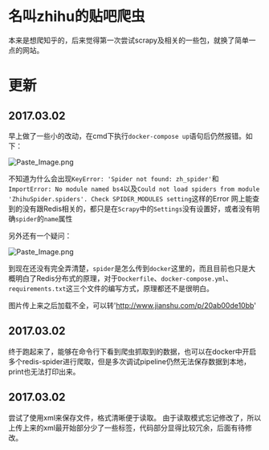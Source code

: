 # 名叫zhihu的贴吧爬虫
本来是想爬知乎的，后来觉得第一次尝试scrapy及相关的一些包，就换了简单一点的网站。
# 更新
## 2017.03.02
早上做了一些小的改动，在cmd下执行`docker-compose up`语句后仍然报错。如下：

![Paste_Image.png](http://upload-images.jianshu.io/upload_images/4218178-60b937b60aff7ed3.png?imageMogr2/auto-orient/strip%7CimageView2/2/w/1240)


不知道为什么会出现`KeyError: 'Spider not found: zh_spider'`和`ImportError: No module named bs4`以及`Could not load spiders from module 'ZhihuSpider.spiders'. Check SPIDER_MODULES setting`这样的Error
网上能查到的没有跟Redis相关的，都只是在`Scrapy`中的`Settings`没有设置好，或者没有明确`spider`的`name`属性

另外还有一个疑问：

![Paste_Image.png](http://upload-images.jianshu.io/upload_images/4218178-f10213cc6da476f8.png?imageMogr2/auto-orient/strip%7CimageView2/2/w/1240)

到现在还没有完全弄清楚，`spider`是怎么传到`docker`这里的，而且目前也只是大概明白了Redis分布式的原理，对于`Dockerfile`、`docker-compose.yml`、`requirements.txt`这三个文件的编写方式，原理都还不是很明白。

图片传上来之后加载不全，可以转'http://www.jianshu.com/p/20ab00de10bb'

## 2017.03.02
终于跑起来了，能够在命令行下看到爬虫抓取到的数据，也可以在docker中开启多个redis-spider进行爬取，但是多次调试pipeline仍然无法保存数据到本地，print也无法打印出来。

## 2017.03.02
尝试了使用xml来保存文件，格式清晰便于读取。
由于读取模式忘记修改了，所以上传上来的xml最开始部分少了一些标签，代码部分显得比较冗余，后面有待修改。
